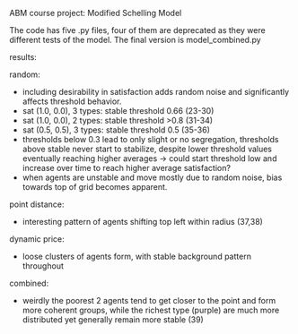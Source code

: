 ABM course project: Modified Schelling Model

The code has five .py files, four of them are deprecated as they were different tests of the model. The final version is model_combined.py

results:

random:
- including desirability in satisfaction adds random noise and significantly affects threshold behavior.
- sat (1.0, 0.0), 3 types: stable threshold 0.66 (23-30)
- sat (1.0, 0.0), 2 types: stable threshold >0.8 (31-34)
- sat (0.5, 0.5), 3 types: stable threshold 0.5 (35-36)
- thresholds below 0.3 lead to only slight or no segregation, thresholds above stable never start to stabilize, despite lower threshold values eventually reaching higher averages -> could start threshold low and increase over time to reach higher average satisfaction?
- when agents are unstable and move mostly due to random noise, bias towards top of grid becomes apparent.

point distance:
- interesting pattern of agents shifting top left within radius (37,38)

dynamic price:
- loose clusters of agents form, with stable background pattern throughout

combined:
- weirdly the poorest 2 agents tend to get closer to the point and form more coherent groups, while the richest type (purple) are much more distributed yet generally remain more stable (39)
